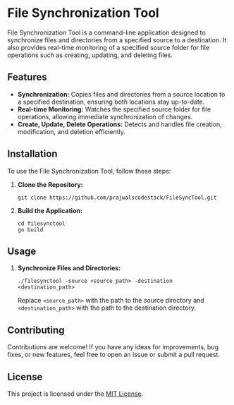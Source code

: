 # File Synchronization Tool

File Synchronization Tool is a command-line application designed to synchronize files and directories from a specified source to a destination. It also provides real-time monitoring of a specified source folder for file operations such as creating, updating, and deleting files.

## Features

- **Synchronization:** Copies files and directories from a source location to a specified destination, ensuring both locations stay up-to-date.
- **Real-time Monitoring:** Watches the specified source folder for file operations, allowing immediate synchronization of changes.
- **Create, Update, Delete Operations:** Detects and handles file creation, modification, and deletion efficiently.

## Installation

To use the File Synchronization Tool, follow these steps:

1. **Clone the Repository:**
   ```
   git clone https://github.com/prajwalscodestack/FileSyncTool.git
   ```

2. **Build the Application:**
   ```
   cd filesynctool
   go build
   ```

## Usage

1. **Synchronize Files and Directories:**
   ```
   ./filesynctool -source <source_path> -destination <destination_path>
   ```
   Replace `<source_path>` with the path to the source directory and `<destination_path>` with the path to the destination directory.
   

## Contributing

Contributions are welcome! If you have any ideas for improvements, bug fixes, or new features, feel free to open an issue or submit a pull request.

## License

This project is licensed under the [MIT License](LICENSE).
